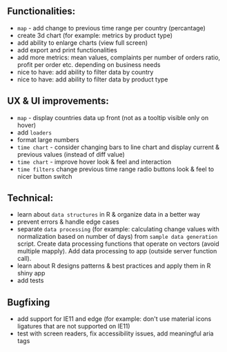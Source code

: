 ## Functionalities:
- `map` - add change to previous time range per country (percantage)
- create 3d chart (for example: metrics by product type)
- add ability to enlarge charts (view full screen)
- add export and print functionalities
- add more metrics: mean values, complaints per number of orders ratio, profit per order etc. depending on business needs
- nice to have: add ability to filter data by country
- nice to have: add ability to filter data by product type

## UX & UI improvements:
- `map` - display countries data up front (not as a tooltip visible only on hover)
- add `loaders`
- format large numbers
- `time chart` - consider changing bars to line chart and display current & previous values (instead of diff value)
- `time chart` - improve hover look & feel and interaction
- `time filters` change previous time range radio buttons look & feel to nicer button switch

## Technical:
- learn about `data structures` in R & organize data in a better way
- prevent errors & handle edge cases
- separate `data processing` (for example: calculating change values with normalization based on number of days) from `sample data generation` script. Create data processing functions that operate on vectors (avoid multiple mapply). Add data processing to app (outside server function call).
- learn about R designs patterns & best practices and apply them in R shiny app
- add tests

## Bugfixing
- add support for IE11 and edge (for example: don't use material icons ligatures that are not supported on IE11)
- test with screen readers, fix accessibility issues, add meaningful aria tags